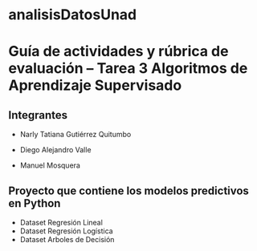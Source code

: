 # analisisDatosUnad

# Guía de actividades y rúbrica de evaluación – Tarea 3 Algoritmos de Aprendizaje Supervisado

## Integrantes

- Narly Tatiana Gutiérrez Quitumbo  

- Diego Alejandro Valle 

- Manuel Mosquera

## Proyecto que contiene los modelos predictivos en Python

- Dataset Regresión Lineal
- Dataset Regresión Logística
- Dataset Arboles de Decisión
